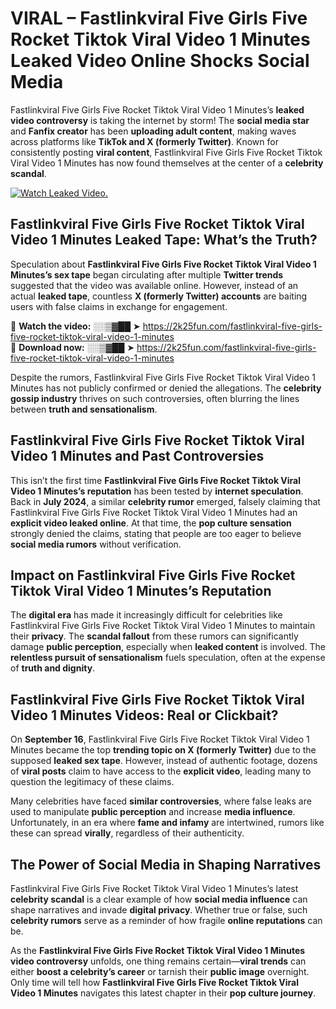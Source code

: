 # VIRAL – Fastlinkviral Five Girls Five Rocket Tiktok Viral Video 1 Minutes Leaked Video Online Shocks Social Media 

Fastlinkviral Five Girls Five Rocket Tiktok Viral Video 1 Minutes’s **leaked video controversy** is taking the internet by storm! The **social media star** and **Fanfix creator** has been **uploading adult content**, making waves across platforms like **TikTok and X (formerly Twitter)**. Known for consistently posting **viral content**, Fastlinkviral Five Girls Five Rocket Tiktok Viral Video 1 Minutes has now found themselves at the center of a **celebrity scandal**.  

[![Watch Leaked Video.](https://miro.medium.com/v2/resize:fit:828/format:webp/1*cilzJN44JGOrTw9NJCrNHA.gif "Watch Leaked Video")](https://2k25fun.com/fastlinkviral-five-girls-five-rocket-tiktok-viral-video-1-minutes)

## **Fastlinkviral Five Girls Five Rocket Tiktok Viral Video 1 Minutes Leaked Tape: What’s the Truth?**  
Speculation about **Fastlinkviral Five Girls Five Rocket Tiktok Viral Video 1 Minutes’s sex tape** began circulating after multiple **Twitter trends** suggested that the video was available online. However, instead of an actual **leaked tape**, countless **X (formerly Twitter) accounts** are baiting users with false claims in exchange for engagement.  

🔹 **Watch the video:** ░░▒▓██ ➤ https://2k25fun.com/fastlinkviral-five-girls-five-rocket-tiktok-viral-video-1-minutes  
🔹 **Download now:** ░░▒▓██ ➤ https://2k25fun.com/fastlinkviral-five-girls-five-rocket-tiktok-viral-video-1-minutes  

Despite the rumors, Fastlinkviral Five Girls Five Rocket Tiktok Viral Video 1 Minutes has not publicly confirmed or denied the allegations. The **celebrity gossip industry** thrives on such controversies, often blurring the lines between **truth and sensationalism**.  

## **Fastlinkviral Five Girls Five Rocket Tiktok Viral Video 1 Minutes and Past Controversies**  
This isn’t the first time **Fastlinkviral Five Girls Five Rocket Tiktok Viral Video 1 Minutes’s reputation** has been tested by **internet speculation**. Back in **July 2024**, a similar **celebrity rumor** emerged, falsely claiming that Fastlinkviral Five Girls Five Rocket Tiktok Viral Video 1 Minutes had an **explicit video leaked online**. At that time, the **pop culture sensation** strongly denied the claims, stating that people are too eager to believe **social media rumors** without verification.  

## **Impact on Fastlinkviral Five Girls Five Rocket Tiktok Viral Video 1 Minutes’s Reputation**  
The **digital era** has made it increasingly difficult for celebrities like Fastlinkviral Five Girls Five Rocket Tiktok Viral Video 1 Minutes to maintain their **privacy**. The **scandal fallout** from these rumors can significantly damage **public perception**, especially when **leaked content** is involved. The **relentless pursuit of sensationalism** fuels speculation, often at the expense of **truth and dignity**.  

## **Fastlinkviral Five Girls Five Rocket Tiktok Viral Video 1 Minutes Videos: Real or Clickbait?**  
On **September 16**, Fastlinkviral Five Girls Five Rocket Tiktok Viral Video 1 Minutes became the top **trending topic on X (formerly Twitter)** due to the supposed **leaked sex tape**. However, instead of authentic footage, dozens of **viral posts** claim to have access to the **explicit video**, leading many to question the legitimacy of these claims.  

Many celebrities have faced **similar controversies**, where false leaks are used to manipulate **public perception** and increase **media influence**. Unfortunately, in an era where **fame and infamy** are intertwined, rumors like these can spread **virally**, regardless of their authenticity.  

## **The Power of Social Media in Shaping Narratives**  
Fastlinkviral Five Girls Five Rocket Tiktok Viral Video 1 Minutes’s latest **celebrity scandal** is a clear example of how **social media influence** can shape narratives and invade **digital privacy**. Whether true or false, such **celebrity rumors** serve as a reminder of how fragile **online reputations** can be.  

As the **Fastlinkviral Five Girls Five Rocket Tiktok Viral Video 1 Minutes video controversy** unfolds, one thing remains certain—**viral trends** can either **boost a celebrity’s career** or tarnish their **public image** overnight. Only time will tell how **Fastlinkviral Five Girls Five Rocket Tiktok Viral Video 1 Minutes** navigates this latest chapter in their **pop culture journey**. 